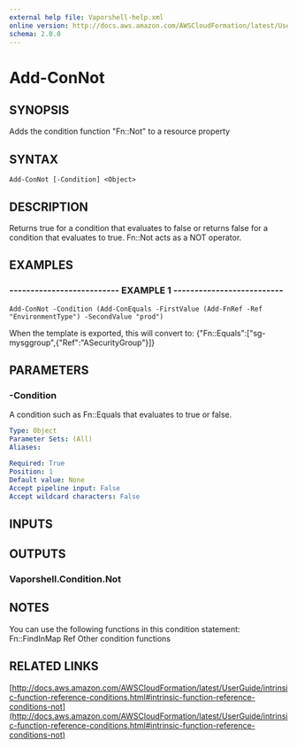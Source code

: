```yaml
---
external help file: Vaporshell-help.xml
online version: http://docs.aws.amazon.com/AWSCloudFormation/latest/UserGuide/intrinsic-function-reference-conditions.html#intrinsic-function-reference-conditions-not
schema: 2.0.0
---
```


# Add-ConNot

## SYNOPSIS
Adds the condition function "Fn::Not" to a resource property

## SYNTAX

```
Add-ConNot [-Condition] <Object>
```

## DESCRIPTION
Returns true for a condition that evaluates to false or returns false for a condition that evaluates to true.
Fn::Not acts as a NOT operator.

## EXAMPLES

### -------------------------- EXAMPLE 1 --------------------------
```
Add-ConNot -Condition (Add-ConEquals -FirstValue (Add-FnRef -Ref "EnvironmentType") -SecondValue "prod")
```

When the template is exported, this will convert to: {"Fn::Equals":\["sg-mysggroup",{"Ref":"ASecurityGroup"}\]}

## PARAMETERS

### -Condition
A condition such as Fn::Equals that evaluates to true or false.

```yaml
Type: Object
Parameter Sets: (All)
Aliases: 

Required: True
Position: 1
Default value: None
Accept pipeline input: False
Accept wildcard characters: False
```

## INPUTS

## OUTPUTS

### Vaporshell.Condition.Not

## NOTES
You can use the following functions in this condition statement:
    Fn::FindInMap
    Ref
    Other condition functions

## RELATED LINKS

[http://docs.aws.amazon.com/AWSCloudFormation/latest/UserGuide/intrinsic-function-reference-conditions.html#intrinsic-function-reference-conditions-not](http://docs.aws.amazon.com/AWSCloudFormation/latest/UserGuide/intrinsic-function-reference-conditions.html#intrinsic-function-reference-conditions-not)

